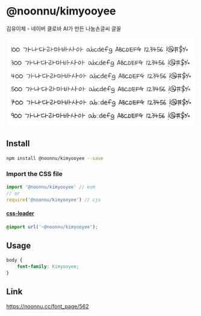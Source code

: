 # @noonnu/kimyooyee

김유이체 - 네이버 클로바 AI가 만든 나눔손글씨 글꼴

![example](./example.png)

## Install

```bash
npm install @noonnu/kimyooyee --save
```

### Import the CSS file

```js
import '@noonnu/kimyooyee' // esm
// or
require('@noonnu/kimyooyee') // cjs
```

#### [css-loader](https://github.com/webpack-contrib/css-loader)

```css
@import url('~@noonnu/kimyooyee');
```

## Usage

```css
body {
    font-family: Kimyooyee;
}
```

## Link

https://noonnu.cc/font_page/562
